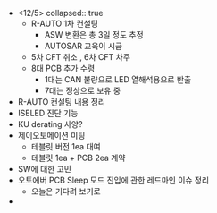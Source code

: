 - <12/5>
  collapsed:: true
	- R-AUTO 1차 컨설팅
		- ASW 변환은 총 3일 정도 추정
		- AUTOSAR 교육이 시급
	- 5차 CFT 취소 , 6차 CFT 차주
	- 8대 PCB 추가 수령
		- 1대는 CAN 불량으로 LED 열해석용으로 반출
		- 7대는 정상으로 보유 중
- R-AUTO 컨설팅 내용 정리
- ISELED 진단 기능
- KU derating 사양?
- 제이오토메이션 미팅
	- 테블릿 버전 1ea 대여
	- 테블릿 1ea + PCB 2ea 계약
- SW에 대한 고민
- 오토에버 PCB Sleep 모드 진입에 관한 레드마인 이슈 정리
	- 오늘은 기다려 보기로
-